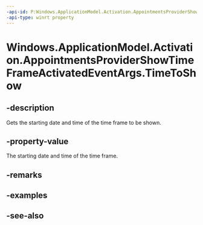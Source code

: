 ```yaml
---
-api-id: P:Windows.ApplicationModel.Activation.AppointmentsProviderShowTimeFrameActivatedEventArgs.TimeToShow
-api-type: winrt property
---
```


<!-- Property syntax
public Windows.Foundation.DateTime TimeToShow { get; }
-->

# Windows.ApplicationModel.Activation.AppointmentsProviderShowTimeFrameActivatedEventArgs.TimeToShow

## -description
Gets the starting date and time of the time frame to be shown.

## -property-value
The starting date and time of the time frame.

## -remarks

## -examples

## -see-also
